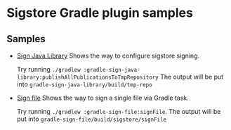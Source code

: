 # Sigstore Gradle plugin samples

## Samples

* [Sign Java Library](gradle-sign-java-library)
  Shows the way to configure sigstore signing.

  Try running `./gradlew :gradle-sign-java-library:publishAllPublicationsToTmpRepository`
  The output will be put into `gradle-sign-java-library/build/tmp-repo`

* [Sign file](gradle-sign-file)
  Shows the way to sign a single file via Gradle task.

  Try running `./gradlew :gradle-sign-file:signFile`.
  The output will be put into `gradle-sign-file/build/sigstore/signFile`
